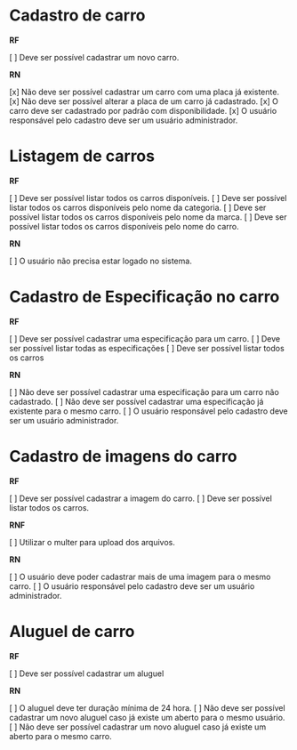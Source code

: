 # Cadastro de carro

**RF**

[ ] Deve ser possível cadastrar um novo carro.

**RN**

[x] Não deve ser possível cadastrar um carro com uma placa já existente.
[x] Não deve ser possível alterar a placa de um carro já cadastrado.
[x] O carro deve ser cadastrado  por padrão com disponibilidade.
[x] O usuário responsável pelo cadastro deve ser um usuário administrador.


# Listagem de carros

**RF**

[ ] Deve ser possível listar todos os carros disponíveis.
[ ] Deve ser possível listar todos os carros disponíveis pelo nome da categoria.
[ ] Deve ser possível listar todos os carros disponíveis pelo nome da marca.
[ ] Deve ser possível listar todos os carros disponíveis pelo nome do carro.

**RN**

[ ] O usuário não precisa estar logado no sistema.


# Cadastro de Especificação no carro

**RF**

[ ] Deve ser possível cadastrar uma especificação para um carro.
[ ] Deve ser possível listar todas as especificações
[ ] Deve ser possível listar todos os carros

**RN**

[ ] Não deve ser possível cadastrar uma especificação para um carro não cadastrado.
[ ] Não deve ser possível cadastrar uma especificação já existente para o mesmo carro.
[ ] O usuário responsável pelo cadastro deve ser um usuário administrador.


# Cadastro de imagens do carro


**RF**

[ ] Deve ser possível cadastrar a imagem do carro.
[ ] Deve ser possível listar todos os carros.

**RNF**

[ ] Utilizar o multer para upload dos arquivos.

**RN**

[ ] O usuário deve poder cadastrar mais de uma imagem para o mesmo carro.
[ ] O usuário responsável pelo cadastro deve ser um usuário administrador.


# Aluguel de carro

**RF**

[ ] Deve ser possível cadastrar um aluguel

**RN**

[ ] O aluguel deve ter duração mínima de 24 hora.
[ ] Não deve ser possível cadastrar um novo aluguel caso já existe um aberto para o mesmo usuário.
[ ] Não deve ser possível cadastrar um novo aluguel caso já existe um aberto para o mesmo carro.

